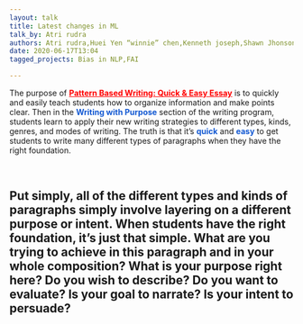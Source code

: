 ```yaml
---
layout: talk
title: Latest changes in ML
talk_by: Atri rudra
authors: Atri rudra,Huei Yen “winnie” chen,Kenneth joseph,Shawn Jhonson
date: 2020-06-17T13:04
tagged_projects: Bias in NLP,FAI

---
```


<p>The purpose of&nbsp;<a href="https://patternbasedwriting.com/" target="_blank" style="color: rgb(255, 0, 0); background-color: transparent;"><strong>Pattern Based Writing: Quick &amp; Easy Essay</strong></a>&nbsp;is to quickly and easily teach students how to organize information and make points clear. Then in the&nbsp;<strong style="color: rgb(18, 88, 210); background-color: transparent;">Writing with Purpose</strong>&nbsp;section of the writing program, students learn to apply their new writing strategies to different types, kinds, genres, and modes of writing. The truth is that it’s&nbsp;<strong style="color: rgb(18, 88, 210); background-color: transparent;">quick</strong>&nbsp;and&nbsp;<strong style="color: rgb(18, 88, 210); background-color: transparent;">easy</strong>&nbsp;to get students to write many different types of paragraphs when they have the right foundation.</p><p><br></p><h2>Put simply, all of the different types and kinds of paragraphs simply involve layering on a different purpose or intent. When students have the right foundation, it’s just that simple. What are you trying to achieve in this paragraph and in your whole composition? What is your purpose right here? Do you wish to describe? Do you want to evaluate? Is your goal to narrate? Is your intent to persuade?</h2><p><br></p>
